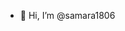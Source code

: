 - 👋 Hi, I’m @samara1806


<!---
samara1806/samara1806 is a ✨ special ✨ repository because its `README.md` (this file) appears on your GitHub profile.
You can click the Preview link to take a look at your changes.
--->
